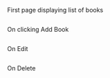 First page displaying list of books
<p align="center">
  <img src=" "  width="800"/>
 </p>

On clicking Add Book
<p align="center">
  <img src=" "  width="800"/>
 </p>

On Edit
<p align="center">
  <img src=" "  width="800"/>
 </p>

On Delete
<p align="center">
  <img src=" "  width="800"/>
 </p>



